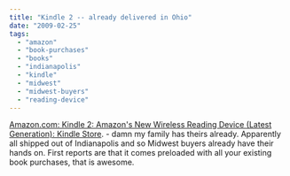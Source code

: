 ```yaml
---
title: "Kindle 2 -- already delivered in Ohio"
date: "2009-02-25"
tags: 
  - "amazon"
  - "book-purchases"
  - "books"
  - "indianapolis"
  - "kindle"
  - "midwest"
  - "midwest-buyers"
  - "reading-device"
---
```


[Amazon.com: Kindle 2: Amazon's New Wireless Reading Device (Latest Generation): Kindle Store](http://www.amazon.com/Kindle-Amazons-Wireless-Reading-Generation/dp/B00154JDAI). - damn my family has theirs already. Apparently all shipped out of Indianapolis and so Midwest buyers already have their hands on. First reports are that it comes preloaded with all your existing book purchases, that is awesome.
